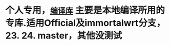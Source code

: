 # 个人专用，[`编译库`](https://github.com/Kevin-R1/OpenWrt-X) 主要是本地编译所用的专库.适用Official及immortalwrt分支，23. 24. master，其他没测试
